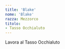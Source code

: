 ```yaml
---
title: 'Blake'
nome: 'Blake'
razza: Mezzorco
titolo:
- Tasso Occhialuto
---
```


Lavora al Tasso Occhialuto
